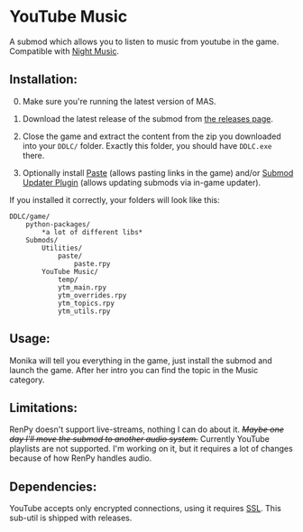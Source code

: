 
# YouTube Music

A submod which allows you to listen to music from youtube in the game. Compatible with [Night Music](https://github.com/multimokia/MAS-Submods/tree/NightMusic/Night%20Music).

## Installation:
0. Make sure you're running the latest version of MAS.

1. Download the latest release of the submod from [the releases page](https://github.com/Booplicate/MAS-Submods-YouTubeMusic/releases).

2. Close the game and extract the content from the zip you downloaded into your `DDLC/` folder. Exactly this folder, you should have `DDLC.exe` there.

3. Optionally install [Paste](https://github.com/Legendkiller21/MAS-Submods/tree/master/Paste) (allows pasting links in the game) and/or [Submod Updater Plugin](https://github.com/Booplicate/MAS-Submods-SubmodUpdaterPlugin) (allows updating submods via in-game updater).

If you installed it correctly, your folders will look like this:
```
DDLC/game/
    python-packages/
        *a lot of different libs*
    Submods/
        Utilities/
            paste/
                paste.rpy
        YouTube Music/
            temp/
            ytm_main.rpy
            ytm_overrides.rpy
            ytm_topics.rpy
            ytm_utils.rpy
```

## Usage:
Monika will tell you everything in the game, just install the submod and launch the game. After her intro you can find the topic in the Music category.

## Limitations:
RenPy doesn't support live-streams, nothing I can do about it. ~~*Maybe one day I'll move the submod to another audio system.*~~
Currently YouTube playlists are not supported. I'm working on it, but it requires a lot of changes because of how RenPy handles audio.

## Dependencies:
YouTube accepts only encrypted connections, using it requires [SSL](https://github.com/Booplicate/MAS-Submods-SSL). This sub-util is shipped with releases.

